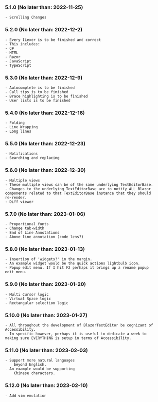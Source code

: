 ### 5.1.0 (No later than: 2022-11-25)
    - Scrolling Changes

### 5.2.0 (No later than: 2022-12-2)
    - Every ILexer is to be finished and correct
    - This includes:
    - C#
    - HTML
    - Razor
    - JavaScript
    - TypeScript

### 5.3.0 (No later than: 2022-12-9)
    - Autocomplete is to be finished
    - Call tips is to be finished
    - Brace highlighting is to be finished
    - User lists is to be finished

### 5.4.0 (No later than: 2022-12-16)
    - Folding
    - Line Wrapping
    - Long lines

### 5.5.0 (No later than: 2022-12-23)
    - Notifications
    - Searching and replacing

### 5.6.0 (No later than: 2022-12-30)
    - Multiple views
    - These multiple views can be of the same underlying TextEditorBase.
    - Changes to the underlying TextEditorBase are to notify ALL Blazor components related to that TextEditorBase instance that they should re-render.
    - Diff viewer

### 5.7.0 (No later than: 2023-01-06)
    - Proportional fonts
    - Change tab-width
    - End of Line Annotations
    - Above line annotation (code lens?)

### 5.8.0 (No later than: 2023-01-13)
    - Insertion of 'widgets?' in the margin.
    - An example widget would be the quick actions lightbulb icon.
    - Popup edit menu. If I hit F2 perhaps it brings up a rename popup edit menu.

### 5.9.0 (No later than: 2023-01-20)
    - Multi Cursor logic
    - Virtual Space logic
    - Rectangular selection logic
    
### 5.10.0 (No later than: 2023-01-27)
    - All throughout the development of BlazorTextEditor be cognizant of Accessibility.
    - In specific however, perhaps it is useful to dedicate a week to making sure EVERYTHING is setup in terms of Accessibility.
    
### 5.11.0 (No later than: 2023-02-03)
    - Support more natural languages
        beyond English.
    - An example would be supporting
        Chinese characters.

### 5.12.0 (No later than: 2023-02-10)
    - Add vim emulation